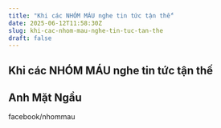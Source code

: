 ```yaml
---
title: "Khi các NHÓM MÁU nghe tin tức tận thế"
date: 2025-06-12T11:58:30Z
slug: khi-cac-nhom-mau-nghe-tin-tuc-tan-the
draft: false
---
```


## Khi các NHÓM MÁU nghe tin tức tận thế

## Anh Mặt Ngầu

facebook/nhommau